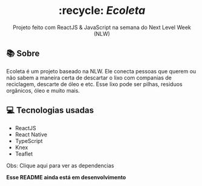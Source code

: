 <div align="center">
  <h1>
    :recycle: <i>Ecoleta</i>
  </h1>

  <p>
    Projeto feito com ReactJS & JavaScript na semana do Next Level Week (NLW)
  </p>
</div>

## :books: Sobre

Ecoleta é um projeto baseado na NLW. Ele conecta pessoas que querem ou não sabem a maneira certa de descartar o lixo com companias de reciclagem, descarte de óleo e etc. Esse lixo pode ser pilhas, residuos orgânicos, óleo e muito mais.

## :computer: Tecnologias usadas

* ReactJS
* React Native
* TypeScript
* Knex
* Teaflet

Obs: Clique aqui para ver as dependencias

**Esse README ainda está em desenvolvimento**
    